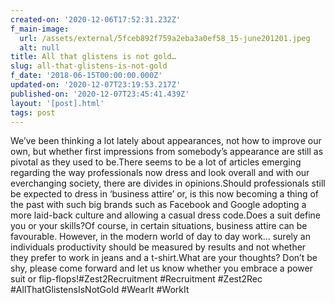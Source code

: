 ```yaml
---
created-on: '2020-12-06T17:52:31.232Z'
f_main-image:
  url: /assets/external/5fceb892f759a2eba3a0ef58_15-june201201.jpeg
  alt: null
title: All that glistens is not gold…
slug: all-that-glistens-is-not-gold
f_date: '2018-06-15T00:00:00.000Z'
updated-on: '2020-12-07T23:19:53.217Z'
published-on: '2020-12-07T23:45:41.439Z'
layout: '[post].html'
tags: post
---
```


We’ve been thinking a lot lately about appearances, not how to improve our own, but whether first impressions from somebody’s appearance are still as pivotal as they used to be.There seems to be a lot of articles emerging regarding the way professionals now dress and look overall and with our everchanging society, there are divides in opinions.Should professionals still be expected to dress in ‘business attire’ or, is this now becoming a thing of the past with such big brands such as Facebook and Google adopting a more laid-back culture and allowing a casual dress code.Does a suit define you or your skills?Of course, in certain situations, business attire can be favourable. However, in the modern world of day to day work… surely an individuals productivity should be measured by results and not whether they prefer to work in jeans and a t-shirt.What are your thoughts? Don’t be shy, please come forward and let us know whether you embrace a power suit or flip-flops!#Zest2Recruitment #Recruitment #Zest2Rec #AllThatGlistensIsNotGold #WearIt #WorkIt
